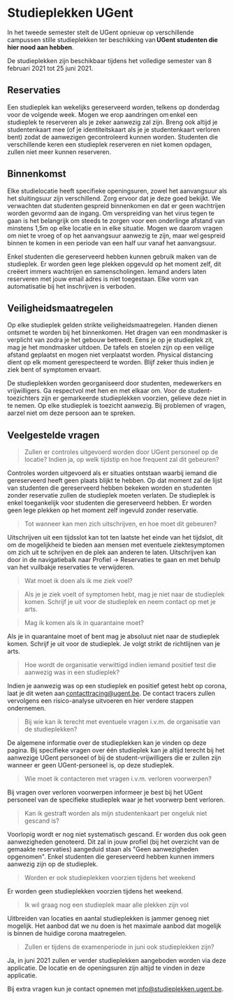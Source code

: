 # Studieplekken UGent 

In het tweede semester stelt de UGent opnieuw op verschillende campussen stille studieplekken ter beschikking van **UGent studenten die hier nood aan hebben**. 

De studieplekken zijn beschikbaar tijdens het volledige semester van 8 februari 2021 tot 25 juni 2021.  

## Reservaties 

Een studieplek kan wekelijks gereserveerd worden, telkens op donderdag voor de volgende week. Mogen we erop aandringen om enkel een studieplek te reserveren als je zeker aanwezig zal zijn. Breng ook altijd je studentenkaart mee (of je identiteitskaart als je je studentenkaart verloren bent) zodat de aanwezigen gecontroleerd kunnen worden. Studenten die verschillende keren een studieplek reserveren en niet komen opdagen, zullen niet meer kunnen reserveren. 

## Binnenkomst 

Elke studielocatie heeft specifieke openingsuren, zowel het aanvangsuur als het sluitingsuur zijn verschillend. Zorg ervoor dat je deze goed bekijkt. We verwachten dat studenten gespreid binnenkomen en dat er geen wachtrijen worden gevormd aan de ingang. Om verspreiding van het virus tegen te gaan is het belangrijk om steeds te zorgen voor een onderlinge afstand van minstens 1,5m op elke locatie en in elke situatie. Mogen we daarom vragen om niet te vroeg of op het aanvangsuur aanwezig te zijn, maar wel gespreid binnen te komen in een periode van een half uur vanaf het aanvangsuur. 

Enkel studenten die gereserveerd hebben kunnen gebruik maken van de studieplek. Er worden geen lege plekken opgevuld op het moment zelf, dit creëert immers wachtrijen en samenscholingen. Iemand anders laten reserveren met jouw email adres is niet toegestaan. Elke vorm van automatisatie bij het inschrijven is verboden. 

## Veiligheidsmaatregelen 

Op elke studieplek gelden strikte veiligheidsmaatregelen. Handen dienen ontsmet te worden bij het binnenkomen. Het dragen van een mondmasker is verplicht van zodra je het gebouw betreedt. Eens je op je studieplek zit, mag je het mondmasker uitdoen. De tafels en stoelen zijn op een veilige afstand geplaatst en mogen niet verplaatst worden. Physical distancing dient op elk moment gerespecteerd te worden. Blijf zeker thuis indien je ziek bent of symptomen ervaart. 

De studieplekken worden georganiseerd door studenten, medewerkers en vrijwilligers. Ga respectvol met hen en met elkaar om. Voor de student-toezichters zijn er gemarkeerde studieplekken voorzien, gelieve deze niet in te nemen. Op elke studieplek is toezicht aanwezig. Bij problemen of vragen, aarzel niet om deze persoon aan te spreken. 

 

## Veelgestelde vragen 

> Zullen er controles uitgevoerd worden door UGent personeel op de locatie? Indien ja, op welk tijdstip en hoe frequent zal dit gebeuren? 

Controles worden uitgevoerd als er situaties ontstaan waarbij iemand die gereserveerd heeft geen plaats blijkt te hebben. Op dat moment zal de lijst van studenten die gereserveerd hebben bekeken worden en studenten zonder reservatie zullen de studieplek moeten verlaten. De studieplek is enkel toegankelijk voor studenten die gereserveerd hebben. Er worden geen lege plekken op het moment zelf ingevuld zonder reservatie. 

> Tot wanneer kan men zich uitschrijven, en hoe moet dit gebeuren? 

Uitschrijven uit een tijdsslot kan tot ten laatste het einde van het tijdslot, dit om de mogelijkheid te bieden aan mensen met eventuele ziektesymptomen om zich uit te schrijven en de plek aan anderen te laten. Uitschrijven kan door in de navigatiebalk naar Profiel -> Reservaties te gaan en met behulp van het vuilbakje reservaties te verwijderen. 

> Wat moet ik doen als ik me ziek voel? 

> Als je je ziek voelt of symptomen hebt, mag je niet naar de studieplek komen. Schrijf je uit voor de studieplek en neem contact op met je arts. 

> Mag ik komen als ik in quarantaine moet? 

Als je in quarantaine moet of bent mag je absoluut niet naar de studieplek komen. Schrijf je uit voor de studieplek. Je volgt strikt de richtlijnen van je arts. 

> Hoe wordt de organisatie verwittigd indien iemand positief test die aanwezig was in een studieplek? 

Indien je aanwezig was op een studieplek en positief getest hebt op corona, laat je dit weten aan contacttracing@ugent.be. De contact tracers zullen vervolgens een risico-analyse uitvoeren en hier verdere stappen ondernemen. 

> Bij wie kan ik terecht met eventuele vragen i.v.m. de organisatie van de studieplekken? 

De algemene informatie over de studieplekken kan je vinden op deze pagina. Bij specifieke vragen over één studieplek kan je altijd terecht bij het aanwezige UGent personeel of bij de student-vrijwilligers die er zullen zijn wanneer er geen UGent-personeel is, op deze studieplek. 

> Wie moet ik contacteren met vragen i.v.m. verloren voorwerpen? 

Bij vragen over verloren voorwerpen informeer je best bij het UGent personeel van de specifieke studieplek waar je het voorwerp bent verloren. 

> Kan ik gestraft worden als mijn studentenkaart per ongeluk niet gescand is? 

Voorlopig wordt er nog niet systematisch gescand. Er worden dus ook geen aanwezigheden genoteerd. Dit zal in jouw profiel (bij het overzicht van de gemaakte reservaties) aangeduid staan als "Geen aanwezigheden opgenomen". Enkel studenten die gereserveerd hebben kunnen immers aanwezig zijn op de studieplek. 

> Worden er ook studieplekken voorzien tijdens het weekend 

Er worden geen studieplekken voorzien tijdens het weekend. 

> Ik wil graag nog een studieplek maar alle plekken zijn vol 

Uitbreiden van locaties en aantal studieplekken is jammer genoeg niet mogelijk. Het aanbod dat we nu doen is het maximale aanbod dat mogelijk is binnen de huidige corona maatregelen. 

> Zullen er tijdens de examenperiode in juni ook studieplekken zijn? 

Ja, in juni 2021 zullen er verder studieplekken aangeboden worden via deze applicatie. De locatie en de openingsuren zijn altijd te vinden in deze applicatie.  

Bij extra vragen kun je contact opnemen met info@studieplekken.ugent.be. 